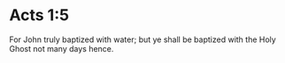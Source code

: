 # Acts 1:5

For John truly baptized with water; but ye shall be baptized with the Holy Ghost not many days hence.